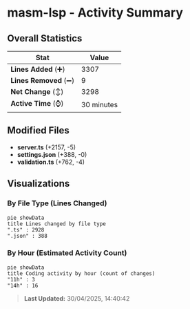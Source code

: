 # masm-lsp - Activity Summary 

## Overall Statistics

| Stat                   | Value                                                             |
| ---------------------- | ----------------------------------------------------------------- |
| **Lines Added** (➕)   | 3307                                          |
| **Lines Removed** (➖) | 9                                        |
| **Net Change** (↕)    | 3298                |
| **Active Time** (⌚)   | 30 minutes |


## Modified Files
- **server.ts** (+2157, -5)
- **settings.json** (+388, -0)
- **validation.ts** (+762, -4)

## Visualizations

### By File Type (Lines Changed)

```mermaid
pie showData
title Lines changed by file type
".ts" : 2928
".json" : 388
```

### By Hour (Estimated Activity Count)

```mermaid
pie showData
title Coding activity by hour (count of changes)
"11h" : 3
"14h" : 16
```


> **Last Updated:** 30/04/2025, 14:40:42